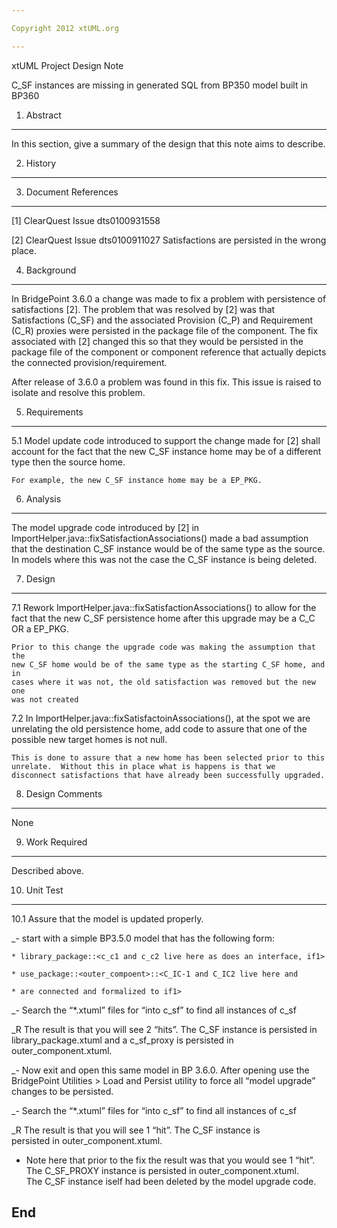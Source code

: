 ```yaml
---

Copyright 2012 xtUML.org

---
```


xtUML Project Design Note

C_SF instances are missing in generated SQL from BP350 model built in BP360

1. Abstract
-----------
In this section, give a summary of the design that this note aims to
describe.

2. History
----------


3. Document References
----------------------

[1] ClearQuest Issue dts0100931558

[2] ClearQuest Issue dts0100911027
    Satisfactions are persisted in the wrong place.

4. Background
-------------

In BridgePoint 3.6.0 a change was made to fix a problem with persistence of
satisfactions [2].  The problem that was resolved by [2] was that Satisfactions 
(C_SF) and the associated Provision (C_P) and Requirement (C_R) proxies were 
persisted in the package file of the component.  The fix associated with 
[2] changed this so that they would be persisted in the package file 
of the component or component reference that actually depicts the 
connected provision/requirement.

After release of 3.6.0 a problem was found in this fix.  This issue is raised
to isolate and resolve this problem.

5. Requirements
---------------
5.1 Model update code introduced to support the change made for [2] shall
    account for the fact that the new C_SF instance home may be of a different
    type then the source home.
    
    For example, the new C_SF instance home may be a EP_PKG.
    

6. Analysis
-----------

The model upgrade code introduced by [2] in 
ImportHelper.java::fixSatisfactionAssociations() made a bad assumption that 
the destination C_SF instance would be of the same type as the source.  In 
models where this was not the case the C_SF instance is being deleted.


7. Design
---------

7.1  Rework ImportHelper.java::fixSatisfactionAssociations() to allow for the 
     fact that the new C_SF persistence home after this upgrade may be a 
     C_C  OR a EP_PKG.  
     
	Prior to this change the upgrade code was making the assumption that the 
	new C_SF home would be of the same type as the starting C_SF home, and in 
	cases where it was not, the old satisfaction was removed but the new one 
	was not created

7.2 In ImportHelper.java::fixSatisfactoinAssociations(), 
    at the spot we are unrelating the old persistence home, add code to 
    assure that one of the possible new target homes is not null.  
    
    This is done to assure that a new home has been selected prior to this 
    unrelate.  Without this in place what is happens is that we  
    disconnect satisfactions that have already been successfully upgraded.

8. Design Comments
------------------

None

9. Work Required
----------------

Described above.

10. Unit Test
------------
10.1 Assure that the model is updated properly.

_- start with a simple BP3.5.0 model that has the following form:

    * library_package::<c_c1 and c_c2 live here as does an interface, if1>
    
    * use_package::<outer_compoent>::<C_IC-1 and C_IC2 live here and 
    
    * are connected and formalized to if1>

_- Search the “*.xtuml” files for “into c_sf” to find all instances of c_sf

_R The result is that you will see 2 “hits”.  The C_SF instance is  persisted 
   in library_package.xtuml and a c_sf_proxy is persisted in 
   outer_component.xtuml.

_- Now exit and open this same model in BP 3.6.0.  After opening use the 
   BridgePoint Utilities > Load and Persist utility to force all “model upgrade” 
   changes to be persisted.

_- Search the “*.xtuml” files for “into c_sf” to find all instances of c_sf

_R The result is that you will see 1 “hit”.  The C_SF instance is  
   persisted in outer_component.xtuml.  

   * Note here that prior to the fix the result was that you would see 1 “hit”.  
   The C_SF_PROXY instance is persisted in outer_component.xtuml.  
   The C_SF instance iself had been deleted by the model upgrade code.
 

End
---

